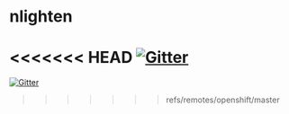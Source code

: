 # nlighten
<<<<<<< HEAD
[![Gitter](https://badges.gitter.im/yntelectual/nlighten.svg)](https://gitter.im/yntelectual/nlighten?utm_source=badge&utm_medium=badge&utm_campaign=pr-badge)
=======
[![Gitter](https://badges.gitter.im/yntelectual/nlighten.svg)](https://gitter.im/yntelectual/nlighten?utm_source=badge&utm_medium=badge&utm_campaign=pr-badge)
>>>>>>> refs/remotes/openshift/master
